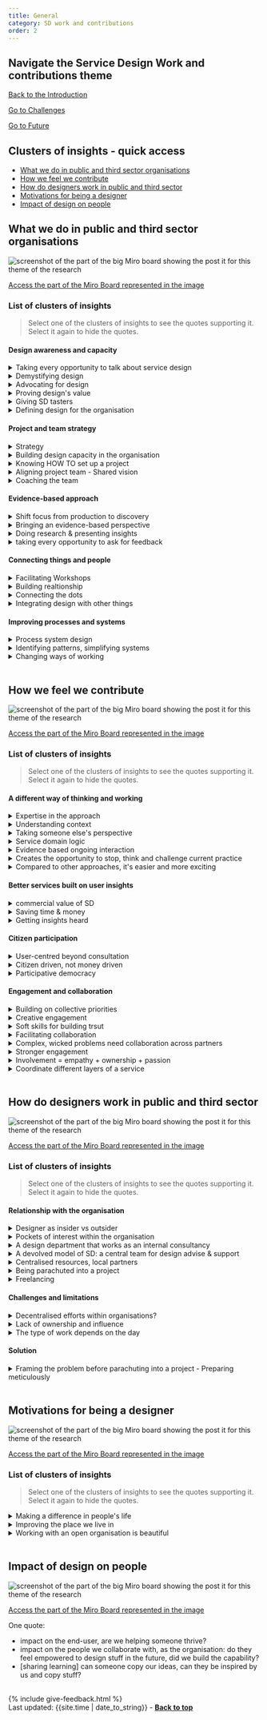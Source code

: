 ```yaml
---
title: General
category: SD work and contributions
order: 2
---
```


<div class="item-nav">
<h2>Navigate the Service Design Work and contributions theme</h2>
   <p><span><a href="/practitioner-stories/SD-work-contributions/intro">Back to the Introduction</a></span></p>
   <p><span><a href="/practitioner-stories/SD-work-contributions/challenges">Go to Challenges</a></span></p>
   <p><span><a href="/practitioner-stories/SD-work-contributions/future">Go to Future</a></span></p>
</div>


<h2 class="top-line">Clusters of insights - quick access</h2>

- [What we do in public and third sector organisations](#what-we-do-in-public-and-third-sector-organisations)
- [How we feel we contribute](#how-we-feel-we-contribute)
- [How do designers work in public and third sector](#how-do-designers-work-in-public-and-third-sector)
- [Motivations for being a designer](#motivations-for-being-a-designer)
- [Impact of design on people](#impact-of-design-on-people)


<h2 class="top-line">What we do in public and third sector organisations</h2>


![screenshot of the part of the big Miro board showing the post it for this theme of the research](/practitioner-stories/images/SDwork/SDwork-gen1.png)
<p><a href="https://miro.com/app/board/o9J_ldOzA14=/?moveToWidget=3074457352333740783&cot=14" target="_blank">Access the part of the Miro Board represented in the image</a></p>

### List of clusters of insights

> Select one of the clusters of insights to see the quotes supporting it. Select it again to hide the quotes.

#### Design awareness and capacity
 <details>
 <summary>Taking every opportunity to talk about service design</summary>
 <ul>
    <li>We took pretty much anything over the past few years as an opportunity to talk about service design and making sure that we were getting involved and putting our hand up saying we would like to get our teethes into that</li>
 </ul>
 </details>
  <details>
 <summary>Demystifying design</summary>
 <ul>
    <li>Service design is not rocket science, it really instinctual stuff, that's what I'm trying to get across to folks.So you just start with simple question with folks before you do the double diamond and or whatever else, you teach them about user research things, prototype etc, etc...and then that's the thing, demystifying the various things about that</li>
 </ul>
 </details>
  <details>
 <summary>Advocating for design</summary>
 <ul>
    <li>What we‘re doing in our team is we are trying to advocate for it. [...] my role is to advocate for why we need to do things in the way we suggest them to do, not just to be user-centred</li>
 </ul>
 </details>
  <details>
 <summary>Proving design's value</summary>
 <ul>
    <li>I am bringing my service design skills to that new fieldwork and trying to push and prove the value of service design for the organisation</li>
 </ul>
 </details>
  <details>
 <summary>Giving SD tasters</summary>
 <ul>
    <li>[...] a few high-level workshops [were organised], which included the chief executive and a few other key head of service directorate type of people, just to show them what [SD] was like. That lead to [the] chief executive recommending [...] to do a session  [... for]  about hundred people across the councils from directorate head of service level.  [one day session involved] doing that whole double diamond work, walked through a couple of challenges, did some service safari and coming up with some ideas. It was good and led to a short-life project [...] with one of the ideas from the day through three or four months of workshops and developing that idea up. So that was a kind of test of service design</li>
 </ul>
 </details>
  <details>
 <summary>Defining  design for the organisation</summary>
 <ul>
    <li>What is the meaning of UX? The [organisation] has taken design relatively seriously or at least we are exploring it quite carefully</li>
 </ul>
 </details>

#### Project and team strategy
 <details>
 <summary>Strategy</summary>
 <ul>
    <li> I am heavily moving more and more into strategy [...] in a massive over-bureaucratical organisation.   It is different from a consultancy side. But now where I‘m embedded in the organisation it is quite interesting to see how all the research and insights come out of a much bigger strategy piece. Moving into a more holistic way</li>
    <li>Strategy, Insight and Engagement  [...], to me those three words mean service design: it takes something from research and insight, synthesis, prototyping, innovation and then it goes into an implementation and strategy</li>
 </ul>
 </details>
  <details>
 <summary>Building design capacity in the organisation</summary>
 <ul>
    <li>Internally we've done some work to shift to a more service design knowledge base. People like myself who came from a service design background were applying design thinking tools and methodology (like co-design and participatory design) at work already. But our Learning and Development department didn't rule it out as "this is something you should do". But year, we sent myself and 5 different managers on a service design training to upskill, to lift the bar across [the organisation] in terms of the tools and methods that were available to everyone, the language that people like me were using and make it more readily accessible. By sending 5 different teams on training, we were able to lift the kind of baseline, designers [...] across the organisation could then work with people in a much easier way because they knew the language and the tools. [You] still need to be the facilitator. The tools, methods and workshops are not always the starting point, you need to do meticulous planning, think who the right people are for each project, before you start together. But the fact that everyone knows the language now and everyone knows why we are doing things, why service design or design thinking as an approach, why it's going to be beneficial in the long run, I think it's a really good starting point</li>
 </ul>
 </details>
  <details>
 <summary>Knowing HOW TO set up a project</summary>
 <ul>
    <li> It‘s like I have a bank of knowledge of how to scope out a project, set up in the right way, to be inclusive and accessible, how to research, how to analyse things, how to use different methods. [...] So just really trying to set it up in the right way, that allows for maybe some kind of prototype, or at least for insights to be taken into account in various streams of work, and also making data and insights a bit more open throughout the process. So yeah, just really using everything I‘ve learned so far</li>
 </ul>
 </details>
  <details>
 <summary>Aligning project team - Shared vision</summary>
 <ul>
    <li>Getting alignment within the project team - what is our shared vision?</li>
    <li>How we set up our team and how we communicate</li>
 </ul>
 </details>
  <details>
 <summary>Coaching the team</summary>
 <ul>
    <li>I just coach [the rest of my team] in the way I’ve been coached, from a service design and community perspective, and try to push for those. I think they find that quite refreshing. It’s just a different way of thinking [...] the way I line manage, coach, [and] support my team [...] Listening and learning from them. That empathy to interaction, I guess</li>
 </ul>
 </details>

#### Evidence-based approach
 <details>
 <summary>Shift focus from production to discovery</summary>
 <ul>
    <li>A lot of traditional stakeholders view [new projects] as if you have another contract or another need, - "Can you please design us a tool for [this]? They want to see it as a production task, so here is the brief can you go and make this for us please.   [Our response]: "Hold on a second, give me a short and snappy brief about the problem - the challenge the team needs to face - and we are going to: research that problem, talk about who needs to be involved, do discovery before we even touch any of the production side of it. We are going to do that because you're going to have a more impactful, long-lasting solution. The users who are going to use it are going to be involved from the start, it's not just going to be done by a team and once it's ready there going to see it</li>
 </ul>
 </details>
  <details>
 <summary>Bringing an evidence-based perspective</summary>
 <ul>
    <li>[A team in the organisation] provides face to face as well as digital services. They tend to manage their own estate, their own knowledge platform or booking system. But they never saw themselves as someone who provided a service.[...] They didn't have that kind of user experience perspective, they were really good at saying this is what we do and why it's good, instead of this is the evidence, this is the kind of feedback we're getting, this is why this service exist..</li>
 </ul>
 </details>
  <details>
 <summary>Doing research & presenting insights</summary>
 <ul>
    <li>My role was quite UX and user research heavy. [I] basically present the insights to various boards</li>
    <li>I’m not entirely sure what kind of service design I‘m doing. So, I feel like we are more in the user research sphere. But I am bringing my service design skills to that new fieldwork and trying to push and prove the value of service design for the organisation</li>
 </ul>
 </details>
  <details>
 <summary>taking every opportunity to ask for feedback</summary>
 <ul>
    <li>[Taking every] opportunity to get some feedback from colleagues [as] part of that thinking process</li>
 </ul>
 </details>

#### Connecting things and people
 <details>
 <summary>Facilitating Workshops</summary>
 <ul>
    <li>I also do lots of facilitation of people or groups of people and that's either for the purpose of design research or for just collective  activity, sense making, that kind of things</li>
    <li>It's kind of 50/50 facilitating workshops, working  with partner agencies, doing service design to drive projects with  external partners but also internally, how we set up our team and how we  communicate</li>
    <li>I probably got a big portfolio of workshops that I helped facilitate with different partners</li>
 </ul>
 </details>
  <details>
 <summary>Building realtionship</summary>
 <ul>
    <li>There is this other side of relationship building, because it‘s quite important. [This public sector organisation] has such a different culture of leadership to any other organisation I‘ve ever been in or worked with. Relationship building and those skills from our sphere work, has been extremely useful like the openness, the willingness to share everything that we can</li>
 </ul>
 </details>
  <details>
 <summary>Connecting the dots</summary>
 <ul>
    <li>Connecting the dots between service A and service B between two different charities to make it easier for an adviser to talk to someone</li>
 </ul>
 </details>
  <details>
 <summary>Integrating design with other things</summary>
 <ul>
    <li>[...one person decided to use a] project as a pilot to try these new ways of working and to use Scrum [it's challenging to integrate design with Scrum]</li>
    <li>[When I started leading the team] we started to look at other lean reviews for the best way forward because they were quite paper heavy and hard work for people to get into</li>
 </ul>
 </details>

#### Improving processes and systems
 <details>
 <summary>Process system design</summary>
 <ul>
    <li>We did a really awesome project about helping [vulnerable users to access a benefit]. We built a robotics process automation linked between data, we brought three systems together, we basically created an algorithm. And I was like, where is the sexy money shot for the website that we made. And [my colleague] was like, there is none. That’s the point, you know, and with that I can’t remember the stats but I think we managed to get like 2000 [more users to access this benefit] .. I don’t know. I’m just like ahhh, there is a real danger there. [ that we can't show the success]</li>
 </ul>
 </details>
  <details>
 <summary>Identifying patterns, simplifying systems</summary>
 <ul>
    <li> Things like booking an appointment happens over and over again, every single day in many different places. So if we actually [...] sort out how does that work well for a [user], for staff, for the system so that all three get a good deal out of this, and we back that up with the software we design, [and] the data we need. [...] this is a massive potential</li>
    <li>[when] I took over the team [...] we started to look at other lean reviews for the best way forward because they were quite paper heavy and hard work for people to get into</li>
 </ul>
 </details>
  <details>
 <summary>Changing ways of working</summary>
 <ul>
    <li>Working within a third sector organisation, [the members of the team] work with people as well. So I have been able to contribute to some of the work that they have been doing, and change some of the approaches</li>
 </ul>
 </details>
<br>

<h2 class="top-line">How we feel we contribute</h2>

![screenshot of the part of the big Miro board showing the post it for this theme of the research](/practitioner-stories/images/SDwork/SDwork-gen2.png)
<p><a href="https://miro.com/app/board/o9J_ldOzA14=/?moveToWidget=3074457352333740871&cot=14" target="_blank">Access the part of the Miro Board represented in the image</a></p>


### List of clusters of insights

> Select one of the clusters of insights to see the quotes supporting it. Select it again to hide the quotes.

#### A different way of thinking and working
 <details>
 <summary>Expertise in the approach</summary>
 <ul>
    <li>I work with lots of different client - private sector, public sector, some 3rd sector - and the thing that I take with [me] is that service design approach, I don't have any specialist [...] area of expertise. My expertise is coming in and taking them on a different approach, a lot of the clients I work with had never done a design-led approach before</li>
 </ul>
 </details>
  <details>
 <summary>Understanding context</summary>
 <ul>
    <li>Potentially, it contributes a lot in terms of understanding the people that public and private sector serve, finding what their needs and aspirations are, figuring out different ways of engaging them creatively</li>
 </ul>
 </details>
  <details>
 <summary>Taking someone else's perspective</summary>
 <ul>
    <li>I am going, ‘so, yeah, we could probably like map like how people [use the service]’ but nobody has thought that way. I think that’s what’s really important and I try to remind myself is that I come with a perspective of seeing the world as if others.. I can’t be on anyone’s shoes cause I’m not them, but I come at it thinking that we should think about being on someone else’s shoes. So I think I definitely bring a legitimised way - although some people think it is nonsense and that’s ok - of addressing how we might look at something form someone else’s perspective</li>
 </ul>
 </details>
  <details>
 <summary>Service domain logic</summary>
 <ul>
    <li>The other thing that is really important is just helping people recognise that they actually run services. Seeing the world from a kind of service-dominant logic is not always right but then going, ‘that thing that you are doing is not policy is a service’. Whith [the organisation] I have tried to get them to actually map what all of those service are, just so we actually know what we do; and then you can start to really see yourself as a service provider. I think in a lot of public bodies, you get a lot of money and you get annual letters in policy and you have to turn them into like, stuff. It’s a whole lot of business with no one even thinking that they are designing a service. So yeah, I think that what I bring is seeing the world in a service way and then,</li>
 </ul>
 </details>
  <details>
 <summary>Evidence based ongoing interaction</summary>
 <ul>
    <li>Helping organisations figure out what a test and learn approach looks like and on an ongoing basis. [...] ‘let’s look at how to be a data-driven organisation, both quantitative and qualitative, maike design decisions based on what we are learning</li>
 </ul>
 </details>
  <details>
 <summary>Creates the opportunity to stop, think and challenge current practice</summary>
 <ul>
    <li>I guess it has not touched all public and third sectors, but what it can contribute is it gives people an opportunity to stop and think. It creates the space to challenge  what they have been doing so far, And be able to use different tools and have different types of conversations. But they need to be done sustainably I think</li>
 </ul>
 </details>
  <details>
 <summary>Compared to other approaches, it's easier and more exciting</summary>
 <ul>
    <li>Because service design is a lot more hands-on, a lot more customer-focused and easier for people to get excited about</li>
    <li>Then we kind of grown it and realised the accessibility of service design compared to the Lean stuff</li>
 </ul>
 </details>

#### Better services built on user insights
 <details>
 <summary>commercial value of SD</summary>
 <ul>
    <li>[Service Design] has a purely commercial context as well; which is, you know, the kind of airbnb  approach to it</li>
 </ul>
 </details>
  <details>
 <summary>Saving time & money</summary>
 <ul>
    <li>Doing it [the SD] way will make sure this things are more efficient, affected to the service it's meant to be, saving you money and time</li>
 </ul>
 </details>
  <details>
 <summary>Getting insights heard</summary>
 <ul>
    <li>Presenting any findings, whether that are blueprints or user journeys, to make change happen or to provoke conversation at senior management level. [...] and for people to listen those  recommendations or prototypes or whatever else</li>
 </ul>
 </details>

#### Citizen participation
 <details>
 <summary>User-centred beyond consultation</summary>
 <ul>
    <li>I guess what it does is to recentre everything around the user, And to be honest, this is not just service design but also research And any other discipline within UCD</li>
    <li>It engages people creatively, it is not just about consultation. You know, we’ve all been to town hall consultations, where you just sit there or we look at boards. Someone is trying to explain why this shopping centre is the best thing What can happen to your town. and they don't really wanna know  what you think. they just, you know, Ticking the boxes.  service design  takes us way beyond that</li>
 </ul>
 </details>
  <details>
 <summary>Citizen driven, not money driven</summary>
 <ul>
    <li>Instead of saving money, the very core purpose was about what is the citizen need out of the council and how can we design our range of projects that will give citizens benefits, but also benefits to the council either financial or in other ways. So, a lot became about people rather than about process and money</li>
 </ul>
 </details>
  <details>
 <summary>Participative democracy</summary>
 <ul>
    <li> Its contribution to the civic sphere is that it engages people. [...] service design is a means  to fundamentally [...] about shifting democracy into something that is more participative. [...] A practical approach to participative democracy, that's always where I saw that design had [...] the potential to involve citizens in a participatory way in how the world is constructed and how it serves them</li>
 </ul>
 </details>

#### Engagement and collaboration
 <details>
 <summary>Building on collective priorities</summary>
 <ul>
    <li>People have been so receptive to [our wok] because it is not outcomes-focused. I'm going in there asking them to support our knowledge. It is seen as a collective priority even though people might not have the time to address it. I think they are more receptive because they see that there's someone actually doing something about it or being able to evidence it in a way that is not... in a different kind of way that they usually would</li>
 </ul>
 </details>
  <details>
 <summary>Creative engagement</summary>
 <ul>
    <li>It’s an interesting space, I think. Being on projects is interesting to understand the role that you play. Because there is a kind of real flip between Logical,  evidence-based, robust kind of thinking and analysis, and also this desire for this creative spark. And normally,  that creative spark falls under the  service designer</li>
    <li>I think that's the difference that service design makes if it's done well, that it engages people creatively</li>
 </ul>
 </details>
  <details>
 <summary>Soft skills for building trsut</summary>
 <ul>
    <li>So being very open about things and the way I‘ve grown up to be a service designer, and my way to communicate. It‘s just extremely useful to develop that trust. [...] They will trust me now and we will create something nice</li>
 </ul>
 </details>
  <details>
 <summary>Facilitating collaboration</summary>
 <ul>
    <li>And also a bit of facilitation like of coming together in collaboration. Things don't just happen in isolation. You know,  often the service designer is that link between The project manager, and the UR, and the BA... all kind of coming together around essential points. It acts as that focal point, I think</li>
    <li>Most of the problems the 3rd sector tries to address are complex, wicked problems [...]The only way to even just half achieve solving the problem is to work collaboratively with other partners. If on the ground level you take an adviser from [...] who actually goes into people's home to talk [...] about the issues they are having, [...] those advisors, [...] realise that there is a connected education, or  social, or poverty problem. They aren't the expert [in everything, so] partnership working is going to be key. [...]  we design what these relationships look like, and how they thrive and communicate with each other. I think service design is the kind of glue between the different partners, different agencies</li>
 </ul>
 </details>
  <details>
 <summary>Complex, wicked problems need collaboration across partners</summary>
 <ul>
    <li>Most of the problems the 3rd sector tries to address are complex, wicked problems - homelessness , domestic abuse, poverty. [...] They are so  moving, even when you start to chip away at the problem, the next year  the government, the budget, or a coronavirus comes around. It's a  constant moving issue. The only way to even just half achieve solving  the problem is to work collaboratively with other partners</li>
 </ul>
 </details>
  <details>
 <summary>Stronger engagement</summary>
 <ul>
    <li>Some people were interested and surprised that we‘re doing that kind of work, doing this amount of user research and trying to design something that works for them. Some people were quite enthusiastic about that</li>
    <li>Doing it [the SD] way will mean a stronger engagement</li>
    </ul>
 </details>
  <details>
 <summary>Involvement = empathy + ownership + passion</summary>
 <ul>
    <li>The more involved clients and the more involvement you get and then the customers or users or whatever the scenario is, the more they own it, the more passionate they become about it, the more empathy they have. It's much easier to get that kind of knowledge because they are there, whereas the kind of writing a report and play it back, or telling them how something has gone, because they are involved in it</li>
 </ul>
 </details>
  <details>
 <summary>Coordinate different layers of a service</summary>
 <ul>
    <li>Service design has this amazing capacity to coordinate all those layers that you have in a service: [the] experience, the staff workflows, and things like [...] safety and modelling of data, and the technology cause [the organisation] uses a lot of technology and software to manage all the data they produce to really understand a person, and coordinate all of the tests and everything</li>
 </ul>
 </details>
<br>

<h2 class="top-line">How do designers work in public and third sector</h2>

![screenshot of the part of the big Miro board showing the post it for this theme of the research](/practitioner-stories/images/SDwork/SDwork-gen3.png)
<p><a href="https://miro.com/app/board/o9J_ldOzA14=/?moveToWidget=3074457352333740786&cot=14" target="_blank">Access the part of the Miro Board represented in the image</a></p>


### List of clusters of insights

> Select one of the clusters of insights to see the quotes supporting it. Select it again to hide the quotes.

#### Relationship with the organisation
 <details>
 <summary>Designer as insider vs outsider</summary>
 <ul>
    <li>[the advantage of] service design being embedded in these organisations as opposed to being external consultancies is that we can learn and we can develop patterns</li>
 </ul>
 </details>
  <details>
 <summary>Pockets of interest within the organisation</summary>
 <ul>
    <li>We‘re kind of alone in the organisation in the sense that we‘re the only team looking at user-centred approaches and service design. [In] the rest of the organisations it‘s like bits and pieces there, little areas of interest</li>
 </ul>
 </details>
  <details>
 <summary>A design department that works as an internal consultancy</summary>
 <ul>
    <li>We act a bit like a consultancy or internal consultancy, where we go and try to help other teams in the [organisation]</li>
 </ul>
 </details>
  <details>
 <summary>A devolved model of SD: a central team for design advise & support</summary>
 <ul>
    <li>[We] have a mixture of service design and product design and UR meeting every week to talk about the practice the tools and methods we use, how the projects are going, to use each other as a sound board... it all ties in with [...] having a devolved model of doing design. Our new digital framework [builds on] the idea that we need not necessarily designers at every location, but we need the team who provides services to know about design thinking and how to facilitate their own processes in a design-led way. But we need a central team who can advise, provide support, document good practice</li>
 </ul>
 </details>
  <details>
 <summary>Centralised resources, local partners</summary>
 <ul>
    <li>There's differences in the Scottish law, in the Scottish Government and the Scottish people. [...] There is a reason for [having a Scottish team as] a separate entity. In a digital sense or a service design sense, we do rely heavily on the core team, the English team, because it's about resources. We only have so many people like me based in Scotland who can provide service design or facilitation at scale.[...] A lot of the projects that we run rely heavily on the collaboration [with teams outside Scotland to do] the research, changing a website or part of the service. I might happily facilitate with Scottish charities, [...] and get some partner agencies involved, or the local government. [...] If you didn't have me in Scotland to facilitate the work and facilitate the process, I guess that's what's different: your partners needs to be local</li>
 </ul>
 </details>
  <details>
 <summary>Being parachuted into a project</summary>
 <ul>
    <li>Sometimes you end up being [...] parachuted as a designer to be that good facilitator, [and] sometimes the workshop should not have been  the starting point</li>
    <li>For example, I was dropped in [a project] where we had [...] one group saying "I've got money to spend. Let's make things better, but let's make it very quickly", and then other people [saying] "yes, but what's the user need, how do we map this [...] and make a clean design process"</li>
 </ul>
 </details>
  <details>
 <summary>Freelancing</summary>
 <ul>
    <li>I'm currently freelancing doing what I would usually call design research; and depending on what day it is, the definition of that is different</li>
 </ul>
 </details>

#### Challenges and limitations

  <details>
 <summary>Decentralised efforts within organisations?</summary>
 <ul>
    <li>There is a team elsewhere in the [organisation], which is lot about developing systems for [users] or [user-data] management systems and things like that and there is a pocket of people there like business analysts, who are really interested in user experience and lean and start talking about service design as well. So, there are pockets like that, pockets of interest. But very separated across the [organisation] as a whole</li>
 </ul>
 </details>
  <details>
 <summary>Lack of ownership and influence</summary>
 <ul>
    <li>We don‘t own, we don‘t really look after that many services and we have limited influence over actual services and even limited influence over  actual products</li>
 </ul>
 </details>
  <details>
 <summary>The type of  work depends on the day</summary>
 <ul>
    <li>You realise that the workshop setting should not have happen on that day</li>
 </ul>
 </details>

#### Solution
  <details>
 <summary>Framing the problem before parachuting into a project -  Preparing meticulously</summary>
 <ul>
    <li>We should have framed the problem, realise that there was a lot of moving parts and different needs before [being] parachuted into that. Regardless of how good a facilitator you are, it's massively   important that, as well as preparing meticulously well in advance,   sometimes the timing</li>
 </ul>
 </details>
<br>

<h2 class="top-line">Motivations for being a designer</h2>

![screenshot of the part of the big Miro board showing the post it for this theme of the research](/practitioner-stories/images/SDwork/SDwork-gen4.png)
<p><a href="https://miro.com/app/board/o9J_ldOzA14=/?moveToWidget=3074457352333740915&cot=14" target="_blank">Access the part of the Miro Board represented in the image</a></p>


### List of clusters of insights

> Select one of the clusters of insights to see the quotes supporting it. Select it again to hide the quotes.
 <details>
 <summary>Making a difference in people's life</summary>
 <ul>
    <li>I'm absolutely obsessed by designing for public services [and] not-for-profit, making a difference in people's life. That could be, something simple as the language you use on a webpage or connecting the dots between service A and service B. [...] I'm absolutely obsessed by that sort of way of making a difference now</li>
 </ul>
 </details>
  <details>
 <summary>Improving the place we live in</summary>
 <ul>
    <li>We decided that we were going to live permanently in Scotland, and so grow old here. So we have vested interest in Scotland being a great place to live</li>
    <li> It is what are we actually trying to do here: what do you get up in the morning to do, why do you go to work? I don’t go to work to run codesign workshops. I go to work because I want to improve the  care system</li>
 </ul>
 </details>
  <details>
 <summary>Working with an open organisation is beautiful</summary>
 <ul>
    <li>I’ve been pretty fortunate in the last year working with organisations that are totally open, who say ‘we don't totally know what this is but it sounds good, can you help us devise an approach that will be good?’, it's beautiful, it's quite emotional, it's great</li>
 </ul>
 </details>
<br>

<h2 class="top-line">Impact of design on people</h2>

![screenshot of the part of the big Miro board showing the post it for this theme of the research](/practitioner-stories/images/SDwork/SDwork-gen5.png)
<p><a href="https://miro.com/app/board/o9J_ldOzA14=/?moveToWidget=3074457352333740811&cot=14" target="_blank">Access the part of the Miro Board represented in the image</a></p>


<p style="margin-bottom: 0">One quote:</p>
<ul>
<li>impact on the end-user, are we helping someone thrive? </li>
<li>impact on the people we collaborate with, as the organisation: do they feel empowered to design stuff in the future, did we build the capability?</li>
<li>[sharing learning] can someone copy our ideas, can they be inspired by us and copy stuff?</li>
</ul>

<br>
{% include give-feedback.html %}

<div>Last updated: {{site.time | date_to_string}} - <a href="#"><strong>Back to top</strong></a></div>

<!--

<a href="" target="_blank"></a>

-->